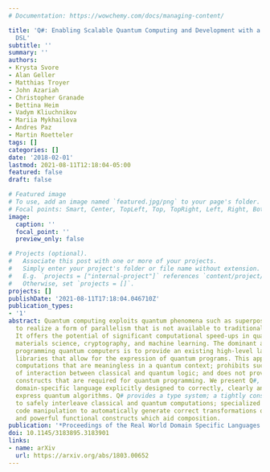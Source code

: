 ```yaml
---
# Documentation: https://wowchemy.com/docs/managing-content/

title: 'Q#: Enabling Scalable Quantum Computing and Development with a High-Level
  DSL'
subtitle: ''
summary: ''
authors:
- Krysta Svore
- Alan Geller
- Matthias Troyer
- John Azariah
- Christopher Granade
- Bettina Heim
- Vadym Kliuchnikov
- Mariia Mykhailova
- Andres Paz
- Martin Roetteler
tags: []
categories: []
date: '2018-02-01'
lastmod: 2021-08-11T12:18:04-05:00
featured: false
draft: false

# Featured image
# To use, add an image named `featured.jpg/png` to your page's folder.
# Focal points: Smart, Center, TopLeft, Top, TopRight, Left, Right, BottomLeft, Bottom, BottomRight.
image:
  caption: ''
  focal_point: ''
  preview_only: false

# Projects (optional).
#   Associate this post with one or more of your projects.
#   Simply enter your project's folder or file name without extension.
#   E.g. `projects = ["internal-project"]` references `content/project/deep-learning/index.md`.
#   Otherwise, set `projects = []`.
projects: []
publishDate: '2021-08-11T17:18:04.046710Z'
publication_types:
- '1'
abstract: Quantum computing exploits quantum phenomena such as superposition and entanglement
  to realize a form of parallelism that is not available to traditional computing.
  It offers the potential of significant computational speed-ups in quantum chemistry,
  materials science, cryptography, and machine learning. The dominant approach to
  programming quantum computers is to provide an existing high-level language with
  libraries that allow for the expression of quantum programs. This approach can permit
  computations that are meaningless in a quantum context; prohibits succint expression
  of interaction between classical and quantum logic; and does not provide important
  constructs that are required for quantum programming. We present Q#, a quantum-focused
  domain-specific language explicitly designed to correctly, clearly and completely
  express quantum algorithms. Q# provides a type system; a tightly constrained environment
  to safely interleave classical and quantum computations; specialized syntax; symbolic
  code manipulation to automatically generate correct transformations of quantum operations;
  and powerful functional constructs which aid composition.
publication: '*Proceedings of the Real World Domain Specific Languages Workshop 2018*'
doi: 10.1145/3183895.3183901
links:
- name: arXiv
  url: https://arxiv.org/abs/1803.00652
---
```

